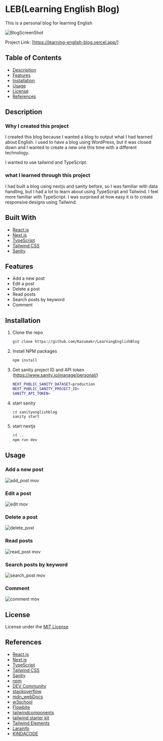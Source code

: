 # LEB(Learning English Blog)

This is a personal blog for learning English

![BlogScreenShot](https://user-images.githubusercontent.com/67501734/165659682-8f964dff-b8cb-4f5e-a3ee-1dc352f29dec.png)

Project Link: [https://learning-english-blog.vercel.app/]

## Table of Contents

- [Description](#description)
- [Features](#features)
- [Installation](#installation)
- [Usage](#usage)
- [License](#license)
- [References](#references)

## Description

### Why I created this project

I created this blog because I wanted a blog to output what I had learned about English.
I used to have a blog using WordPress, but it was closed down and I wanted to create a new one this time with a different technology.

I wanted to use tailwind and TypeScript.

### what I learned through this project

I had built a blog using nextjs and sanity before, so I was familiar with data handling, but I had a lot to learn about using TypeScript and Tailwind.
I feel more familiar with TypeScript. I was surprised at how easy it is to create responsive designs using Tailwind.

## Built With

- [React.js](https://reactjs.org/)
- [Next.js](https://nextjs.org/)
- [TypeScript](https://www.typescriptlang.org/)
- [Tailwind CSS](https://tailwindcss.com/)
- [Sanity](https://www.sanity.io/)

## Features

- Add a new post
- Edit a post
- Delete a post
- Read posts
- Search posts by keyword
- Comment

## Installation

1. Clone the repo
   ```sh
   git clone https://github.com/Kazumakr/LearningEnglishBlog
   ```
2. Install NPM packages
   ```sh
   npm install
   ```
3. Get sanity project ID and API token (https://www.sanity.io/manage/personal/)

   ```sh
   NEXT_PUBLIC_SANITY_DATASET=production
   NEXT_PUBLIC_SANITY_PROJECT_ID=
   SANITY_API_TOKEN=
   ```

4. start sanity
   ```sh
   cd sanityenglishblog
   sanity start
   ```
5. start nextjs
   ```sh
   cd ..
   npm run dev
   ```

## Usage

### Add a new post
![add_post mov](https://user-images.githubusercontent.com/67501734/165664775-6c0168a9-958f-4218-ad75-673bb1914e91.gif)

### Edit a post
![edit mov](https://user-images.githubusercontent.com/67501734/165664760-857a0207-7d98-45ad-99dd-d6dffd8ea26a.gif)

### Delete a post
![delete_post](https://user-images.githubusercontent.com/67501734/165664882-d29da3ef-0900-4c71-ae20-07eb76b2ec33.gif)

### Read posts
![read_post mov](https://user-images.githubusercontent.com/67501734/165664689-959567a2-9117-4672-af74-f3bb60ddaf0c.gif)

### Search posts by keyword
![search_post mov](https://user-images.githubusercontent.com/67501734/165664788-b919ed34-b62f-4de6-861e-e99fa466fb6c.gif)

### Comment
![comment mov](https://user-images.githubusercontent.com/67501734/165664741-0499859f-948d-4576-95b9-372557b54b60.gif)

## License

License under the [MIT License](LICENSE)

## References

- [React.js](https://reactjs.org/)
- [Next.js](https://nextjs.org/)
- [TypeScript](https://www.typescriptlang.org/)
- [Tailwind CSS](https://tailwindcss.com/)
- [Sanity](https://www.sanity.io/plugins/react-portable-text)
- [npm](https://www.npmjs.com/package/react-portable-text)
- [DEV Community](https://dev.to/)
- [stackoverflow](https://stackoverflow.com/)
- [mdn_webDocs](https://developer.mozilla.org/)
- [w3school](https://www.w3schools.com/)
- [Flowbite](https://flowbite.com/)
- [tailwindcomponents](https://tailwindcomponents.com/)
- [tailwind starter kit](https://www.creative-tim.com/learning-lab/tailwind-starter-kit/presentation)
- [Tailwind Elements](https://tailwind-elements.com/)
- [Larainfo](https://larainfo.com/)
- [KINDACODE](https://www.kindacode.com/)

